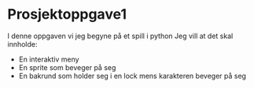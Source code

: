 # Prosjektoppgave1
I denne oppgaven vi jeg begyne på et spill i python
Jeg vill at det skal innholde:
 - En interaktiv meny
 - En sprite som beveger på seg
 - En bakrund som holder seg i en lock mens karakteren beveger på seg

